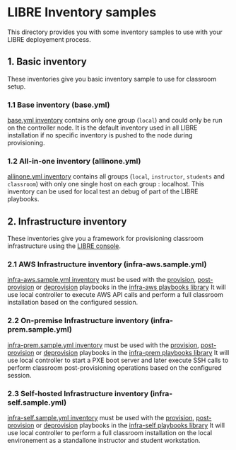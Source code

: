 # LIBRE Inventory samples

This directory provides you with some inventory samples to use with your LIBRE deployement process.

## 1. Basic inventory

These inventories give you basic inventory sample to use for classroom setup.

### 1.1 Base inventory (base.yml)

[base.yml inventory](./base.yml) contains only one group (`local`) and could only be run on the
controller node. It is the default inventory used in all LIBRE installation if no specific
inventory is pushed to the node during provisioning.

### 1.2 All-in-one inventory (allinone.yml)

[allinone.yml inventory](./allinone.yml) contains all groups (`local`, `instructor`, `students` and `classroom`)
with only one single host on each group : localhost. This inventory can be used for local test an debug of part
of the LIBRE playbooks.

## 2. Infrastructure inventory

These inventories give you a framework for provisioning classroom infrastructure using the
 [LIBRE console](../../install-console.md).

### 2.1 AWS Infrastructure inventory (infra-aws.sample.yml)

[infra-aws.sample.yml inventory](./infra-aws.sample.yml) must be used with the [provision](../playbooks/infra-aws#2-start-provisioning-classroom),
[post-provision](../playbooks/infra-aws#3-post-provisioning-classroom) or
[deprovision](../playbooks/infra-aws#5-deprovision-a-classroom) playbooks in the
[infra-aws playbooks library](../playbooks/README.md)
It will use local controller to execute AWS API calls and perform a full classroom installation
based on the configured session.

### 2.2 On-premise Infrastructure inventory (infra-prem.sample.yml)

[infra-prem.sample.yml inventory](./infra-prem.sample.yml) must be used with the [provision](../playbooks/infra-prem#2-start-provisioning-classroom),
[post-provision](../playbooks/infra-prem#3-post-provisioning-classroom) or
[deprovision](../playbooks/infra-prem#5-deprovision-a-classroom) playbooks in the
[infra-prem playbooks library](../playbooks/README.md)
It will use local controller to start a PXE boot server and later execute SSH calls
to perform classroom post-provisioning operations based on the configured session.

### 2.3 Self-hosted Infrastructure inventory (infra-self.sample.yml)

[infra-self.sample.yml inventory](./infra-self.sample.yml) must be used with the [provision](../playbooks/infra-self#2-start-provisioning-classroom),
[post-provision](../playbooks/infra-self#3-post-provisioning-classroom) or
[deprovision](../playbooks/infra-self#5-deprovision-a-classroom) playbooks in the
[infra-self playbooks library](../playbooks/README.md)
It will use local controller to perform a full classroom installation on the
local environement as a standallone instructor and student workstation.
